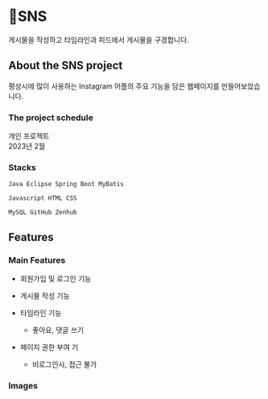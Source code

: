 # 📸SNS

게시물을 작성하고 타임라인과 피드에서 게시물을 구경합니다.

## About the SNS project

평상시에 많이 사용하는 Instagram 어플의 주요 기능을 담은 웹페이지를 만들어보았습니다.

### The project schedule

개인 프로젝트
<br>2023년 2월

### Stacks

```
Java Eclipse Spring Boot MyBatis

Javascript HTML CSS

MySQL GitHub Zenhub

```

## Features

### Main Features

* 회원가입 및 로그인 기능
  
* 게시물 작성 기능
* 타임라인 기능
  * 좋아요, 댓글 쓰기
* 페이지 권한 부여 기
  * 비로그인시, 접근 불가

### Images
